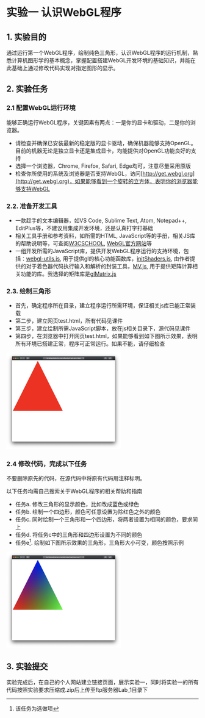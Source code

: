 # 实验一 认识WebGL程序

## 1. 实验目的
通过运行第一个WebGL程序，绘制纯色三角形，认识WebGL程序的运行机制，熟悉计算机图形学的基本概念，掌握配置搭建WebGL开发环境的基础知识，并能在此基础上通过修改代码实现对指定图形的显示。

## 2. 实验任务
### 2.1 配置WebGL运行环境

能够正确运行WebGL程序，关键因素有两点：一是你的显卡和驱动，二是你的浏览器。

  * 请检查并确保已安装最新的稳定版的显卡驱动，确保机器能够支持OpenGL。目前的机器无论是独立显卡还是集成显卡，均能提供对OpenGL功能良好的支持
  * 选择一个浏览器，Chrome, Firefox, Safari, Edge均可，注意尽量采用原版
  * 检查你所使用的系统及浏览器是否支持WebGL，访问[http://get.webgl.org](http://get.webgl.org)，如果能够看到一个旋转的立方体，表明你的浏览器能够支持WebGL


### 2.2. 准备开发工具

* 一款趁手的文本编辑器，如VS Code, Sublime Text, Atom, Notepad++, EditPlus等，不建议用集成开发环境，还是认真打字打基础
* 相关工具手册和参考资料，如所需的HTML, JavaScript等的手册，相关JS库的帮助说明等，可查阅[W3CSCHOOL](https://www.w3schools.com/), [WebGL官方网站](https://www.khronos.org/webgl)等
* 一组开发所需的JavaScript库，提供开发WebGL程序运行的支持环境，包括：[webgl-utils.js](https://github.com/KhronosGroup/WebGL/blob/master/sdk/demos/common/webgl-utils.js), 用于提供gl的核心功能函数库，[initShaders.js](https://www.cs.unm.edu/~angel/WebGL/6E/Common/initShaders.js), 由作者提供的对于着色器代码执行输入和解析的封装工具，[MV.js](https://www.cs.unm.edu/~angel/BOOK/INTERACTIVE_COMPUTER_GRAPHICS/SEVENTH_EDITION/CODE/Common/MV.js), 用于提供矩阵计算相关功能的库。我选择的矩阵库是[glMatrix.js](https://www.glmatrix.net)

### 2.3. 绘制三角形
* 首先，确定程序所在目录，建立程序运行所需环境，保证相关js库已能正常装载
* 第二步，建立网页test.html，所有代码见课件
* 第三步，建立绘制所需JavaScript脚本，放在js相关目录下，源代码见课件
* 第四步，在浏览器中打开网页test.html，如果能够看到如下图所示效果，表明所有环境已搭建正常，程序可正常运行。如果不能，请仔细检查
  

<img src="../../images/cg/chap01/ch01-firstdemo.png" width="300"/>

### 2.4 修改代码，完成以下任务

不要删除原先的代码，在源代码中将原有代码用注释标明。

以下任务均需自己搜索关于WebGL程序的相关帮助和指南

* 任务a. 修改三角形的显示颜色，比如改成蓝色或绿色
* 任务b. 绘制一个四边形，颜色可任意设置为除红色之外的颜色
* 任务c. 同时绘制一个三角形和一个四边形，将两者设置为相同的颜色，要求同上
* 任务d. 将任务c中的三角形和四边形设置为不同的颜色
* 任务e[^1]. 绘制如下图所示效果的三角形，三角形大小可变，颜色按照示例
  
[^1]: 该任务为选做项

<img src="../../images/cg/chap01/ch01-firstdemov2.png" width="300"/>


## 3. 实验提交

实验完成后，在自己的个人网站建立链接页面，展示实验一，同时将实验一的所有代码按照实验要求压缩成.zip后上传至ftp服务器Lab_1目录下